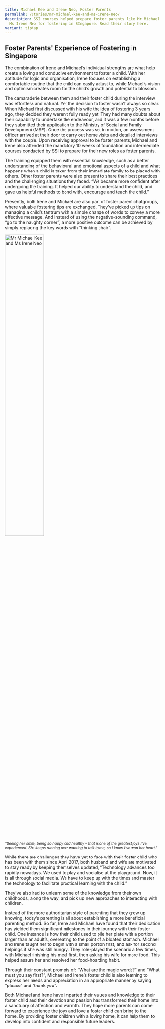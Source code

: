 ```yaml
---
title: Michael Kee and Irene Neo, Foster Parents
permalink: /stories/mr-michael-kee-and-ms-irene-neo/
description: SSI courses helped prepare foster parents like Mr Michael Kee and
  Ms Irene Neo for fostering in SIngapore. Read their story here.
variant: tiptap
---
```

<h2>Foster Parents' Experience of Fostering in Singapore</h2>
<p>The combination of Irene and Michael’s individual strengths are what help
create a loving and conducive environment to foster a child. With her aptitude
for logic and organisation, Irene focuses on establishing a comfortable
routine that the child can easily adjust to, while Michael’s vision and
optimism creates room for the child’s growth and potential to blossom.</p>
<p>The camaraderie between them and their foster child during the interview
was effortless and natural. Yet the decision to foster wasn’t always so
clear. When Michael first discussed with his wife the idea of fostering
3 years ago, they decided they weren’t fully ready yet. They had many doubts
about their capability to undertake the endeavour, and it was a few months
before they submitted their application to the Ministry of Social and Family
Development (MSF). Once the process was set in motion, an assessment officer
arrived at their door to carry out home visits and detailed interviews
with the couple. Upon receiving approval to be foster parents, Michael
and Irene also attended the mandatory 10 weeks of foundation and intermediate
courses conducted by SSI to prepare for their new roles as foster parents.</p>
<p>The training equipped them with essential knowledge, such as a better
understanding of the behavioural and emotional aspects of a child and what
happens when a child is taken from their immediate family to be placed
with others. Other foster parents were also present to share their best
practices and the challenging situations they faced. “We became more confident
after undergoing the training. It helped our ability to understand the
child, and gave us helpful methods to bond with, encourage and teach the
child.”</p>
<p>Presently, both Irene and Michael are also part of foster parent chatgroups,
where valuable fostering tips are exchanged. They’ve picked up tips on
managing a child’s tantrum with a simple change of words to convey a more
effective message. And instead of using the negative-sounding command,
“go to the naughty corner”, a more positive outcome can be achieved by
simply replacing the key words with “thinking chair”.</p>
<div class="isomer-image-wrapper">
<img style="width: 50%;" height="auto" width="100%" alt="Mr Michael Kee and Ms Irene Neo" src="/images/stories/pages/mr-michael-kee-and-ms-irene-neo.jpg">
</div>
<p><em><sup>"Seeing her smile, being so happy and healthy – that is one of the greatest joys I’ve experienced. She keeps running over wanting to talk to me, so I know I’ve won her heart."</sup></em>
</p>
<p>While there are challenges they have yet to face with their foster child
who has been with them since April 2017, both husband and wife are motivated
to stay ready by keeping themselves updated, “Technology advances too rapidly
nowadays. We used to play and socialise at the playground. Now, it is all
through social media. We have to keep up with the times and master the
technology to facilitate practical learning with the child.”</p>
<p>They’ve also had to unlearn some of the knowledge from their own childhoods,
along the way, and pick up new approaches to interacting with children.</p>
<p>Instead of the more authoritarian style of parenting that they grew up
knowing, today’s parenting is all about establishing a more beneficial
parenting method. So far, Irene and Michael have found that their dedication
has yielded them significant milestones in their journey with their foster
child. One instance is how their child used to pile her plate with a portion
larger than an adult’s, overeating to the point of a bloated stomach. Michael
and Irene taught her to begin with a small portion first, and ask for second
helpings if she was still hungry. They role-played the scenario a few times,
with Michael finishing his meal first, then asking his wife for more food.
This helped assure her and resolved her food-hoarding habit.</p>
<p>Through their constant prompts of: “What are the magic words?” and “What
must you say first?”, Michael and Irene’s foster child is also learning
to express her needs and appreciation in an appropriate manner by saying
“please” and “thank you”.</p>
<p>Both Michael and Irene have imparted their values and knowledge to their
foster child and their devotion and passion has transformed their home
into a sanctuary of affection and warmth. They hope more parents can come
forward to experience the joys and love a foster child can bring to the
home. By providing foster children with a loving home, it can help them
to develop into confident and responsible future leaders.</p>
